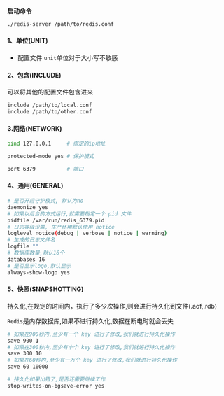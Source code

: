 **启动命令**

```bash
./redis-server /path/to/redis.conf
```

#### 1、单位(UNIT)

- 配置文件 `unit`单位对于大小写不敏感

#### 2、包含(INCLUDE)

可以将其他的配置文件包含进来

```bash
include /path/to/local.conf
include /path/to/other.conf
```

#### 3.网络(NETWORK)

```bash
bind 127.0.0.1     # 绑定的ip地址

protected-mode yes # 保护模式

port 6379          # 端口
```

#### 4、通用(GENERAL)

```bash
# 是否开启守护模式, 默认为no
daemonize yes
# 如果以后台的方式运行,就需要指定一个 pid 文件
pidfile /var/run/redis_6379.pid
# 日志等级设置, 生产环境默认使用 notice
loglevel notice(debug | verbose | notice | warning)
# 生成的日志文件名
logfile ""
# 数据库数量,默认16个
databases 16
# 是否显示logo,默认显示
always-show-logo yes
```

#### 5、快照(SNAPSHOTTING)

持久化,在规定的时间内，执行了多少次操作,则会进行持久化到文件(.aof,.rdb)

`Redis`是内存数据库,如果不进行持久化,数据在断电时就会丢失

```bash
# 如果在900秒内,至少有一个 key 进行了修改,我们就进行持久化操作
save 900 1
# 如果在300秒内,至少有十个 key 进行了修改,我们就进行持久化操作
save 300 10
# 如果在60秒内,至少有一万个 key 进行了修改,我们就进行持久化操作
save 60 10000

# 持久化如果出错了,是否还需要继续工作
stop-writes-on-bgsave-error yes
```
